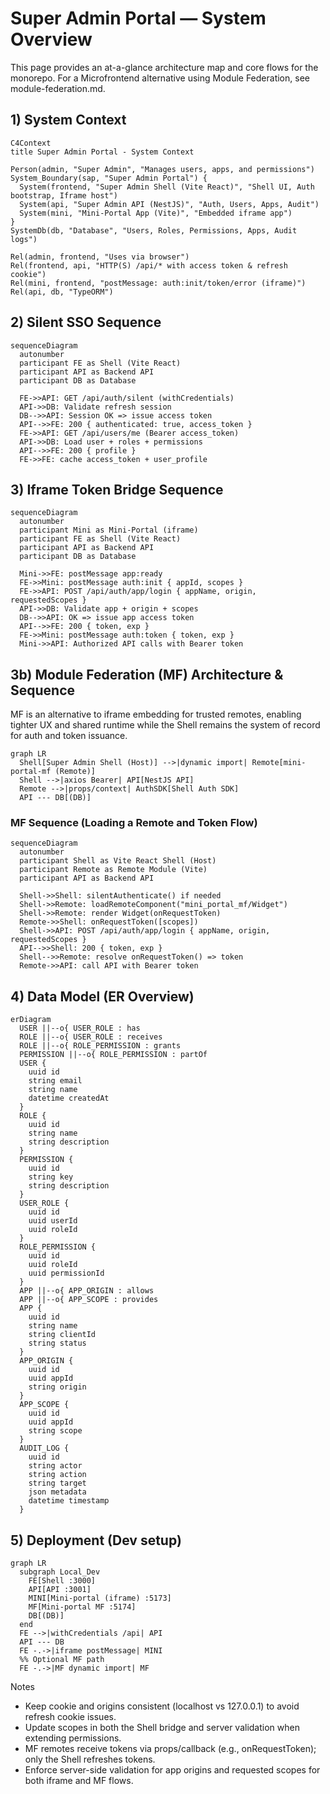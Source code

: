 # Super Admin Portal — System Overview

This page provides an at-a-glance architecture map and core flows for the monorepo. For a Microfrontend alternative using Module Federation, see module-federation.md.

## 1) System Context

```mermaid
C4Context
title Super Admin Portal - System Context

Person(admin, "Super Admin", "Manages users, apps, and permissions")
System_Boundary(sap, "Super Admin Portal") {
  System(frontend, "Super Admin Shell (Vite React)", "Shell UI, Auth bootstrap, Iframe host")
  System(api, "Super Admin API (NestJS)", "Auth, Users, Apps, Audit")
  System(mini, "Mini-Portal App (Vite)", "Embedded iframe app")
}
SystemDb(db, "Database", "Users, Roles, Permissions, Apps, Audit logs")

Rel(admin, frontend, "Uses via browser")
Rel(frontend, api, "HTTP(S) /api/* with access token & refresh cookie")
Rel(mini, frontend, "postMessage: auth:init/token/error (iframe)")
Rel(api, db, "TypeORM")
```

## 2) Silent SSO Sequence

```mermaid
sequenceDiagram
  autonumber
  participant FE as Shell (Vite React)
  participant API as Backend API
  participant DB as Database

  FE->>API: GET /api/auth/silent (withCredentials)
  API->>DB: Validate refresh session
  DB-->>API: Session OK => issue access token
  API-->>FE: 200 { authenticated: true, access_token }
  FE->>API: GET /api/users/me (Bearer access_token)
  API->>DB: Load user + roles + permissions
  API-->>FE: 200 { profile }
  FE->>FE: cache access_token + user_profile
```

## 3) Iframe Token Bridge Sequence

```mermaid
sequenceDiagram
  autonumber
  participant Mini as Mini-Portal (iframe)
  participant FE as Shell (Vite React)
  participant API as Backend API
  participant DB as Database

  Mini->>FE: postMessage app:ready
  FE->>Mini: postMessage auth:init { appId, scopes }
  FE->>API: POST /api/auth/app/login { appName, origin, requestedScopes }
  API->>DB: Validate app + origin + scopes
  DB-->>API: OK => issue app access token
  API-->>FE: 200 { token, exp }
  FE->>Mini: postMessage auth:token { token, exp }
  Mini->>API: Authorized API calls with Bearer token
```

## 3b) Module Federation (MF) Architecture & Sequence

MF is an alternative to iframe embedding for trusted remotes, enabling tighter UX and shared runtime while the Shell remains the system of record for auth and token issuance.

```mermaid
graph LR
  Shell[Super Admin Shell (Host)] -->|dynamic import| Remote[mini-portal-mf (Remote)]
  Shell -->|axios Bearer| API[NestJS API]
  Remote -->|props/context| AuthSDK[Shell Auth SDK]
  API --- DB[(DB)]
```

### MF Sequence (Loading a Remote and Token Flow)

```mermaid
sequenceDiagram
  autonumber
  participant Shell as Vite React Shell (Host)
  participant Remote as Remote Module (Vite)
  participant API as Backend API

  Shell->>Shell: silentAuthenticate() if needed
  Shell->>Remote: loadRemoteComponent("mini_portal_mf/Widget")
  Shell->>Remote: render Widget(onRequestToken)
  Remote->>Shell: onRequestToken([scopes])
  Shell->>API: POST /api/auth/app/login { appName, origin, requestedScopes }
  API-->>Shell: 200 { token, exp }
  Shell-->>Remote: resolve onRequestToken() => token
  Remote->>API: call API with Bearer token
```

## 4) Data Model (ER Overview)

```mermaid
erDiagram
  USER ||--o{ USER_ROLE : has
  ROLE ||--o{ USER_ROLE : receives
  ROLE ||--o{ ROLE_PERMISSION : grants
  PERMISSION ||--o{ ROLE_PERMISSION : partOf
  USER {
    uuid id
    string email
    string name
    datetime createdAt
  }
  ROLE {
    uuid id
    string name
    string description
  }
  PERMISSION {
    uuid id
    string key
    string description
  }
  USER_ROLE {
    uuid id
    uuid userId
    uuid roleId
  }
  ROLE_PERMISSION {
    uuid id
    uuid roleId
    uuid permissionId
  }
  APP ||--o{ APP_ORIGIN : allows
  APP ||--o{ APP_SCOPE : provides
  APP {
    uuid id
    string name
    string clientId
    string status
  }
  APP_ORIGIN {
    uuid id
    uuid appId
    string origin
  }
  APP_SCOPE {
    uuid id
    uuid appId
    string scope
  }
  AUDIT_LOG {
    uuid id
    string actor
    string action
    string target
    json metadata
    datetime timestamp
  }
```

## 5) Deployment (Dev setup)

```mermaid
graph LR
  subgraph Local_Dev
    FE[Shell :3000]
    API[API :3001]
    MINI[Mini-portal (iframe) :5173]
    MF[Mini-portal MF :5174]
    DB[(DB)]
  end
  FE -->|withCredentials /api| API
  API --- DB
  FE -.->|iframe postMessage| MINI
  %% Optional MF path
  FE -.->|MF dynamic import| MF
```

Notes
- Keep cookie and origins consistent (localhost vs 127.0.0.1) to avoid refresh cookie issues.
- Update scopes in both the Shell bridge and server validation when extending permissions.
- MF remotes receive tokens via props/callback (e.g., onRequestToken); only the Shell refreshes tokens.
- Enforce server-side validation for app origins and requested scopes for both iframe and MF flows.
